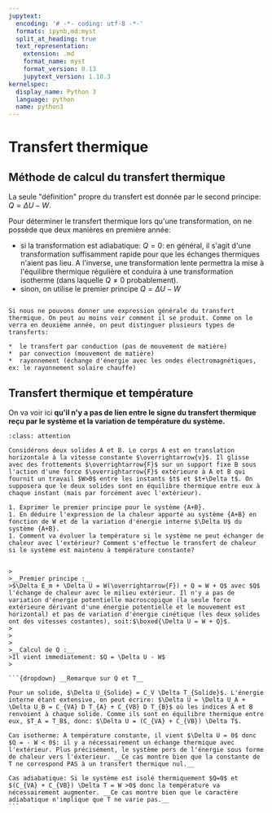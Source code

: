 ```yaml
---
jupytext:
  encoding: '# -*- coding: utf-8 -*-'
  formats: ipynb,md:myst
  split_at_heading: true
  text_representation:
    extension: .md
    format_name: myst
    format_version: 0.13
    jupytext_version: 1.10.3
kernelspec:
  display_name: Python 3
  language: python
  name: python3
---
```

# Transfert thermique

## Méthode de calcul du transfert thermique  

La seule "définition" propre du transfert est donnée par le second principe: $Q = \Delta U - W$.

Pour déterminer le transfert thermique lors qu'une transformation, on ne possède que deux manières en première année:

* si la transformation est adiabatique: $Q = 0$: en général, il s'agit d'une transformation suffisamment rapide pour que les échanges thermiques n'aient pas lieu. A l'inverse, une transformation lente permettra la mise à l'équilibre thermique régulière et conduira à une transformation isotherme (dans laquelle $Q \neq 0$ probablement).
* sinon, on utilise le premier principe $Q = \Delta U - W$

 

````{important} __Fondamental : Mode de transfert thermique__

Si nous ne pouvons donner une expression générale du transfert thermique. On peut au moins voir comment il se produit. Comme on le verra en deuxième année, on peut distinguer plusieurs types de transferts:

*  le transfert par conduction (pas de mouvement de matière)
*  par convection (mouvement de matière)
*  rayonnement (échange d'énergie avec les ondes électromagnétiques, ex: le rayonnement solaire chauffe)

````

## Transfert thermique et température


On va voir ici __qu'il n'y a pas de lien entre le signe du transfert thermique reçu par le système et la variation de température du système.__  


````{admonition} Exercice 
:class: attention

Considérons deux solides A et B. Le corps A est en translation horizontale à la vitesse constante $\overrightarrow{v}$. Il glisse avec des frottements $\overrightarrow{F}$ sur un support fixe B sous l'action d'une force $\overrightarrow{F}$ extérieure à A et B qui fournit un travail $W>0$ entre les instants $t$ et $t+\Delta t$. On supposera que le deux solides sont en équilibre thermique entre eux à chaque instant (mais par forcément avec l'extérieur).

1. Exprimer le premier principe pour le système {A+B}.
1. En déduire l'expression de la chaleur apporté au système {A+B} en fonction de W et de la variation d'énergie interne $\Delta U$ du système {A+B}.
1. Comment va évoluer la température si le système ne peut échanger de chaleur avec l'extérieur? Comment s'effectue le transfert de chaleur si le système est maintenu à température constante?


````
````{dropdown} Démonstration
>
>__Premier principe :__  
>$\Delta E_m + \Delta U = W(\overrightarrow{F}) + Q = W + Q$ avec $Q$ l'échange de chaleur avec le milieu extérieur. Il n'y a pas de variation d'énergie potentielle macroscopique (la seule force extérieure dérivant d'une énergie potentielle et le mouvement est horizontal) et pas de variation d'énergie cinétique (les deux solides ont des vitesses costantes), soit:$\boxed{\Delta U = W + Q}$.
>
>
>
>__Calcul de Q :__  
>Il vient immediatement: $Q = \Delta U - W$
>

```{dropdown} __Remarque sur Q et T__

Pour un solide, $\Delta U_{Solide} = C_V \Delta T_{Solide}$. L'énergie interne étant extensive, on peut écrire: $\Delta U = \Delta U_A + \Delta U_B = C_{VA} D T_{A} + C_{VB} D T_{B}$ où les indices A et B renvoient à chaque solide. Comme ils sont en équilibre thermique entre eux, $T_A = T_B$, donc: $\Delta U = (C_{VA} + C_{VB}) \Delta T$.

Cas isotherme: A température constante, il vient $\Delta U = 0$ donc $Q = - W < 0$: il y a nécessairement un échange thermique avec l'extérieur. Plus précisément, le système pers de l'énergie sous forme de chaleur vers l'éxterieur. __Ce cas montre bien que la constante de T ne correspond PAS à un transfert thermique nul.__  

Cas adiabatique: Si le système est isolé thermiquement $Q=0$ et $(C_{VA} + C_{VB}) \Delta T = W >0$ donc la température va nécessairement augmenter. __Ce cas montre bien que le caractère adiabatique n'implique que T ne varie pas.__  
```
````

